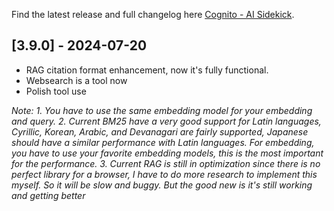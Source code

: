 Find the latest release and full changelog here [Cognito - AI Sidekick](https://github.com/3-ark/Cognito-AI_Sidekick/releases).

## [3.9.0] - 2024-07-20

* RAG citation format enhancement, now it's fully functional.
* Websearch is a tool now
* Polish tool use

*Note: 1. You have to use the same embedding model for your embedding and query.*
      *2. Current BM25 have a very good support for Latin languages, Cyrillic, Korean, Arabic, and Devanagari are fairly supported, Japanese should have a similar performance with Latin languages. For embedding, you have to use your favorite embedding models, this is the most important for the performance.*
      *3. Current RAG is still in optimization since there is no perfect library for a browser, I have to do more research to implement this myself. So it will be slow and buggy. But the good new is it's still working and getting better*
